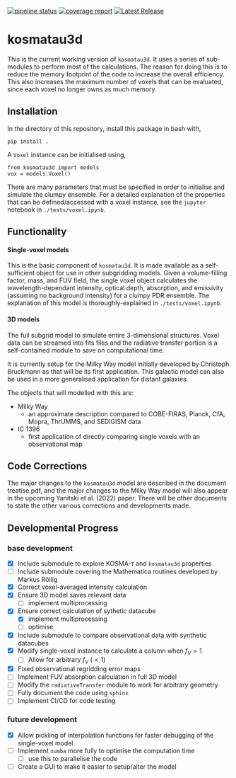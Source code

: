 [![pipeline status](https://git.ph1.uni-koeln.de/yanitski/kosma-tau-3d/badges/master/pipeline.svg)](https://git.ph1.uni-koeln.de/yanitski/kosma-tau-3d/-/commits/master)
[![coverage report](https://git.ph1.uni-koeln.de/yanitski/kosma-tau-3d/badges/master/coverage.svg)](https://git.ph1.uni-koeln.de/yanitski/kosma-tau-3d/-/commits/master)
[![Latest Release](https://git.ph1.uni-koeln.de/yanitski/kosma-tau-3d/-/badges/release.svg)](https://git.ph1.uni-koeln.de/yanitski/kosma-tau-3d/-/releases)

# **kosmatau3d**

This is the current working version of `kosmatau3d`. It uses a series of sub-modules to perform most of the calculations. The reason for doing this is to reduce the memory footprint of the code to increase the overall efficiency. This also increases the maximum number of voxels that can be evaluated, since each voxel no longer owns as much memory.

## Installation
In the directory of this repository, install this package in bash with,

```
pip install .
```

A `Voxel` instance can be initialised using,

```
from kosmatau3d import models
vox = models.Voxel()
```

There are many parameters that must be specified in order to initialise and simulate the clumpy ensemble. For a detailed explanation of the properties that can be defined/accessed with a voxel instance, see the `jupyter` notebook in `./tests/voxel.ipynb`.

## Functionality

#### Single-voxel models

This is the basic component of `kosmatau3d`. It is made available as a self-sufficient object for use in other subgridding models. Given a volume-filling factor, mass, and FUV field, the single voxel object calculates the wavelength-dependant intensity, optical depth, absorption, and emissivity (assuming no background intensity) for a clumpy PDR ensemble. The explanation of this model is thoroughly-explained in `./tests/voxel.ipynb`.

#### 3D models

The full subgrid model to simulate entire 3-dimensional structures. Voxel data can be streamed into fits files and the radiative transfer portion is a self-contained module to save on computational time.

It is currently setup for the Milky Way model initially developed by Christoph Bruckmann as that will be its first application. This galactic model can also be used in a more generalised application for distant galaxies.

The objects that will modelled with this are:

  - Milky Way
    - an approximate description compared to COBE-FIRAS, Planck, CfA, Mopra, ThrUMMS, and SEDIGISM data
  - IC 1396
    - first application of directly comparing single voxels with an observational map

## Code Corrections

The major changes to the `kosmatau3d` model are described in the document treatise.pdf, and the major changes to the Milky Way model will also appear in the upcoming Yanitski et al. (2022) paper. There will be other documents to state the other various corrections and developments made.

## Developmental Progress

### base development

* [x] Include submodule to explore KOSMA-$\tau$ and `kosmatau3d` properties
* [ ] Include submodule covering the Mathematica routines developed by Markus Röllig
* [x] Correct voxel-averaged intensity calculation
* [x] Ensure 3D model saves relevant data
  * [ ] implement multiprocessing
* [x] Ensure correct calculation of sythetic datacube
  * [x] implement multiprocessing
  * [ ] optimise
* [x] Include submodule to compare observational data with synthetic datacubes
* [x] Modify single-voxel instance to calculate a column when $f_V > 1$
  * [ ] Allow for arbitrary $f_V$ ($<1$)
* [x] Fixed observational regridding error maps
* [ ] Implement FUV absorption calculation in full 3D model
* [ ] Modify the `radiativeTransfer` module to work for arbitrary geometry
* [ ] Fully document the code using `sphinx`
* [ ] Implement CI/CD for code testing
  
### future development

* [x] Allow pickling of interpolation functions for faster debugging of the single-voxel model
* [ ] Implement `numba` more fully to optimise the computation time
  * [ ] use this to parallelise the code
* [ ] Create a GUI to make it easier to setup/alter the model
